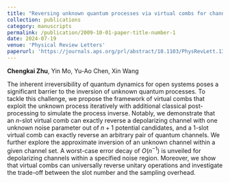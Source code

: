 ```yaml
---
title: "Reversing unknown quantum processes via virtual combs for channels with limited information"
collection: publications
category: manuscripts
permalink: /publication/2009-10-01-paper-title-number-1
date: 2024-07-19
venue: 'Physical Review Letters'
paperurl: 'https://journals.aps.org/prl/abstract/10.1103/PhysRevLett.133.030801'
---
```

**Chengkai Zhu**, Yin Mo, Yu-Ao Chen, Xin Wang

The inherent irreversibility of quantum dynamics for open systems poses a significant barrier to the inversion of unknown quantum processes. To tackle this challenge, we propose the framework of virtual combs that exploit the unknown process iteratively with additional classical post-processing to simulate the process inverse. Notably, we demonstrate that an $n$-slot virtual comb can exactly reverse a depolarizing channel with one unknown noise parameter out of $n+1$ potential candidates, and a 1-slot virtual comb can exactly reverse an arbitrary pair of quantum channels. We further explore the approximate inversion of an unknown channel within a given channel set. A worst-case error decay of $O(n^{−1})$ is unveiled for depolarizing channels within a specified noise region. Moreover, we show that virtual combs can universally reverse unitary operations and investigate the trade-off between the slot number and the sampling overhead.
